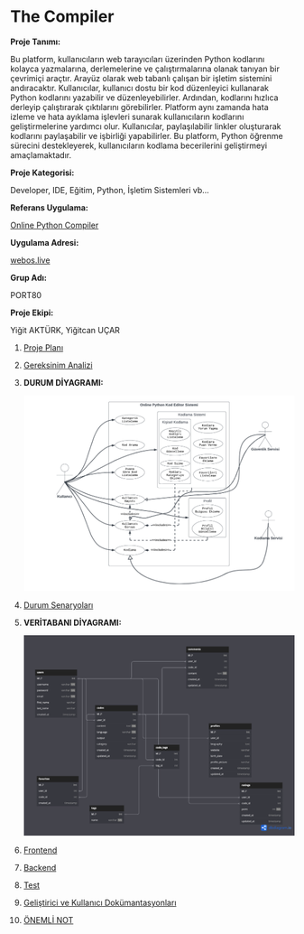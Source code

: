 
# The Compiler

**Proje Tanımı:** 

Bu platform, kullanıcıların web tarayıcıları üzerinden Python kodlarını kolayca yazmalarına, derlemelerine ve çalıştırmalarına olanak tanıyan bir çevrimiçi araçtır. Arayüz olarak web tabanlı çalışan bir işletim sistemini andıracaktır. Kullanıcılar, kullanıcı dostu bir kod düzenleyici kullanarak Python kodlarını yazabilir ve düzenleyebilirler. Ardından, kodlarını hızlıca derleyip çalıştırarak çıktılarını görebilirler. Platform aynı zamanda hata izleme ve hata ayıklama işlevleri sunarak kullanıcıların kodlarını geliştirmelerine yardımcı olur. Kullanıcılar, paylaşılabilir linkler oluşturarak kodlarını paylaşabilir ve işbirliği yapabilirler. Bu platform, Python öğrenme sürecini destekleyerek, kullanıcıların kodlama becerilerini geliştirmeyi amaçlamaktadır.

**Proje Kategorisi:** 

Developer, IDE, Eğitim, Python, İşletim Sistemleri vb...

**Referans Uygulama:**

[Online Python Compiler](https://www.onlinegdb.com/online_python_compiler)

**Uygulama Adresi:**

[webos.live](https://webos.live)

**Grup Adı:**

PORT80

**Proje Ekipi:**

Yiğit AKTÜRK, Yiğitcan UÇAR


1. [Proje Planı](/docs/projeplani.pdf)
2. [Gereksinim Analizi](/docs/gereksinimanalizi.md)
3. **DURUM DİYAGRAMI:**

   ![Durum Diyagramı](/docs/durumdiyagrami.png)
5. [Durum Senaryoları](/docs/durumsenaryolari.md)
6. **VERİTABANI DİYAGRAMI:**

    ![Veritabanı Diyagramı](/docs/veritabanidiyagrami.png)
7. [Frontend](/docs/frontend.md)
8. [Backend](/docs/backend.md)
9. [Test](/docs/test.md)
10. [Geliştirici ve Kullanıcı Dokümantasyonları](/docs/dokumantasyon.md)
11. [ÖNEMLİ NOT](/docs/onemlinot.md)
